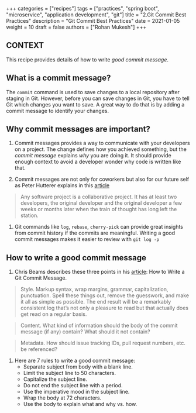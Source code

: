 +++
categories = ["recipes"]
tags = ["practices", "spring boot", "microservice", "application development", "git"]
title = "2.Git Commit Best Practices"
description = "Git Commit Best Practices"
date = 2021-01-05
weight = 10
draft = false
authors = ["Rohan Mukesh"]
+++

## CONTEXT
This recipe provides details of how to write _good commit message_.

## What is a commit message?

The `commit` command is used to save changes to a local repository after staging in Git. 
However, before you can save changes in Git, you have to tell Git which changes you want to save. A great way to do that is by adding a commit message to identify your changes.
   
## Why commit messages are important?

1. Commit messages provides a way to communicate with your developers on a project. 
   The change defines how you achieved something, but the _commit message_ explains _why_ you are doing it. 
   It should provide enough context to avoid a developer wonder why code is written like that.

1. Commit messages are not only for coworkers but also for our future self as Peter Hutterer explains in this [article](http://who-t.blogspot.com/2009/12/on-commit-messages.html)

> Any software project is a collaborative project. It has at least two developers, the original developer and the original developer a few weeks or months later when the train of thought has long left the station.

1. Git commands like `log`, `rebase`, `cherry-pick` can provide great insights from commit history if the commits are meaningful. Writing a good commit messages makes it easier to review
   with `git log -p`

## How to write a good commit message

1. Chris Beams describes these three points in his [article](https://chris.beams.io/posts/git-commit/): How to Write a Git Commit Message.
> Style. Markup syntax, wrap margins, grammar, capitalization, punctuation. Spell these things out, remove the guesswork, and make it all as simple as possible. The end result will be a remarkably consistent log that’s not only a pleasure to read but that actually does get read on a regular basis.

> Content. What kind of information should the body of the commit message (if any) contain? What should it not contain?

> Metadata. How should issue tracking IDs, pull request numbers, etc. be referenced?

1. Here are 7 rules to write a good commit message:
   * Separate subject from body with a blank line.
   * Limit the subject line to 50 characters.
   * Capitalize the subject line.
   * Do not end the subject line with a period.
   * Use the imperative mood in the subject line.
   * Wrap the body at 72 characters.
   * Use the body to explain what and why vs. how.
    
